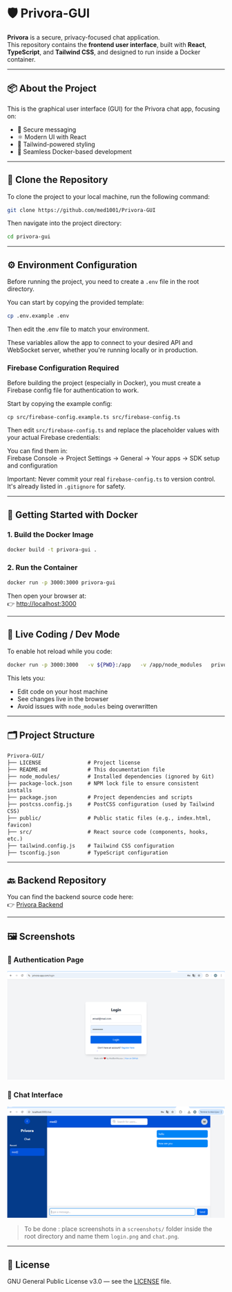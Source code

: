 
# 🛡️ Privora-GUI

**Privora** is a secure, privacy-focused chat application.  
This repository contains the **frontend user interface**, built with **React**, **TypeScript**, and **Tailwind CSS**, and designed to run inside a Docker container.



---

## 📦 About the Project

This is the graphical user interface (GUI) for the Privora chat app, focusing on:

- 💬 Secure messaging
- ⚛️ Modern UI with React
- 🎨 Tailwind-powered styling
- 🐳 Seamless Docker-based development

---

## 🔄 Clone the Repository

To clone the project to your local machine, run the following command:

```bash
git clone https://github.com/med1001/Privora-GUI
```

Then navigate into the project directory:

```bash
cd privora-gui
```

---

## ⚙️ Environment Configuration

Before running the project, you need to create a `.env` file in the root directory.

You can start by copying the provided template:

```bash
cp .env.example .env
```
Then edit the .env file to match your environment.

These variables allow the app to connect to your desired API and WebSocket server, whether you're running locally or in production.

### Firebase Configuration Required

Before building the project (especially in Docker), you must create a Firebase config file for authentication to work.

Start by copying the example config:

    cp src/firebase-config.example.ts src/firebase-config.ts

Then edit `src/firebase-config.ts` and replace the placeholder values with your actual Firebase credentials:

You can find them in:  
Firebase Console → Project Settings → General → Your apps → SDK setup and configuration

Important: Never commit your real `firebase-config.ts` to version control. It's already listed in `.gitignore` for safety.

---

## 🐳 Getting Started with Docker

### 1. Build the Docker Image

```bash
docker build -t privora-gui .
```

### 2. Run the Container

```bash
docker run -p 3000:3000 privora-gui
```

Then open your browser at:  
👉 [http://localhost:3000](http://localhost:3000)

---

## 🔁 Live Coding / Dev Mode

To enable hot reload while you code:

```bash
docker run -p 3000:3000   -v ${PWD}:/app   -v /app/node_modules   privora-gui
```

This lets you:
- Edit code on your host machine
- See changes live in the browser
- Avoid issues with `node_modules` being overwritten

---

## 🗂️ Project Structure

```
Privora-GUI/
├── LICENSE               # Project license
├── README.md             # This documentation file
├── node_modules/         # Installed dependencies (ignored by Git)
├── package-lock.json     # NPM lock file to ensure consistent installs
├── package.json          # Project dependencies and scripts
├── postcss.config.js     # PostCSS configuration (used by Tailwind CSS)
├── public/               # Public static files (e.g., index.html, favicon)
├── src/                  # React source code (components, hooks, etc.)
├── tailwind.config.js    # Tailwind CSS configuration
├── tsconfig.json         # TypeScript configuration
```

---

## 🔙 Backend Repository

You can find the backend source code here:  
👉 [Privora Backend](https://github.com/med1001/Privora)

---

## 🖼️ Screenshots

### 🔐 Authentication Page

![Login Screenshot](screenshots/login.png)

### 💬 Chat Interface

![Chat Screenshot](screenshots/chatwindow.png)

> To be done : place screenshots in a `screenshots/` folder inside the root directory and name them `login.png` and `chat.png`.

---

## 📄 License

GNU General Public License v3.0 — see the [LICENSE](./LICENSE) file.
